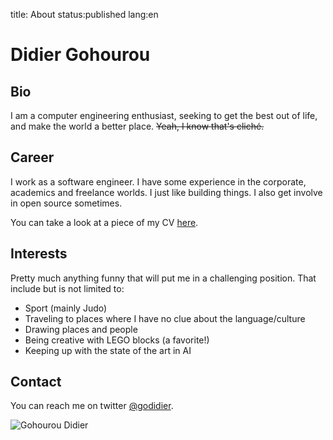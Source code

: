 title: About
status:published
lang:en


# Didier Gohourou

## Bio

I am a computer engineering enthusiast, seeking to get the best out of life, and 
make the world a better place. <del>Yeah, I know that's clich&eacute;.</del>

## Career 

I work as a software engineer. I have some experience in the corporate, academics 
and freelance worlds. I just like building things. I also get involve in open 
source sometimes.

You can take a look at a piece of my CV [here]({static}/docs/godidier_resume.pdf).

## Interests

Pretty much anything funny that will put me in a challenging position. That include
but is not limited to: 

* Sport (mainly Judo)
* Traveling to places where I have no clue about the language/culture
* Drawing places and people
* Being creative with LEGO blocks (a favorite!)
* Keeping up with the state of the art in AI 

## Contact 

You can reach me on twitter [@godidier](https://www.twitter.com/godidier). 

![Gohourou Didier]({static}/images/2019-02/godidier.jpg)


